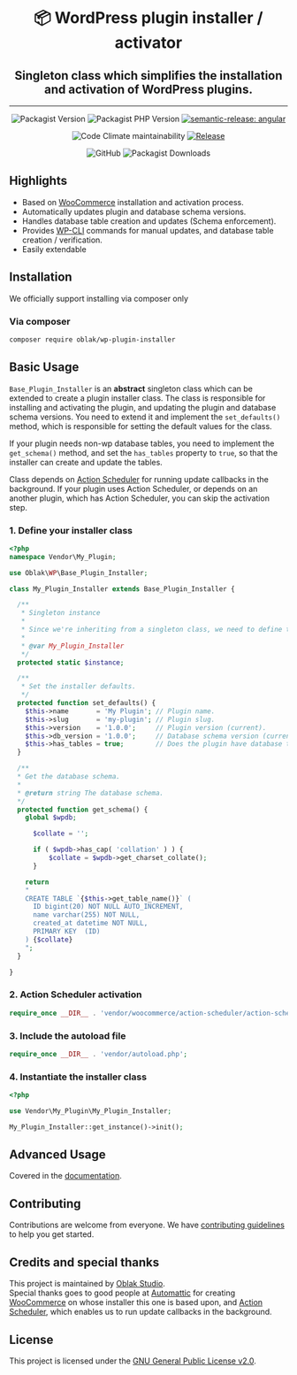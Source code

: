 <center>

# 📦 WordPress plugin installer / activator
## Singleton class which simplifies the installation and activation of WordPress plugins.

<hr>

![Packagist Version](https://img.shields.io/packagist/v/oblak/wp-plugin-installer)
![Packagist PHP Version](https://img.shields.io/packagist/dependency-v/oblak/wp-plugin-installer/php)
[![semantic-release: angular](https://img.shields.io/badge/semantic--release-angular-e10079?logo=semantic-release)](https://github.com/semantic-release/semantic-release)

![Code Climate maintainability](https://img.shields.io/codeclimate/maintainability/oblakstudio/wp-plugin-installer)
[![Release](https://github.com/oblakstudio/wp-plugin-installer/actions/workflows/release.yml/badge.svg)](https://github.com/oblakstudio/wp-plugin-installer/actions/workflows/release.yml)

![GitHub](https://img.shields.io/github/license/oblakstudio/wp-plugin-installer)
![Packagist Downloads](https://img.shields.io/packagist/dm/oblak/wp-plugin-installer)

</center>

## Highlights
 * Based on [WooCommerce](https://woocommerce.com) installation and activation process.
 * Automatically updates plugin and database schema versions.
 * Handles database table creation and updates (Schema enforcement).
 * Provides [WP-CLI](https://wp-cli.org) commands for manual updates, and database table creation / verification.
 * Easily extendable

## Installation

We officially support installing via composer only

### Via composer
```bash
composer require oblak/wp-plugin-installer
```

## Basic Usage

``Base_Plugin_Installer`` is an **abstract** singleton class which can be extended to create a plugin installer class. The class is responsible for installing and activating the plugin, and updating the plugin and database schema versions.
You need to extend it and implement the ``set_defaults()`` method, which is responsible for setting the default values for the class.

If your plugin needs non-wp database tables, you need to implement the ``get_schema()`` method, and set the ``has_tables`` property to ``true``, so that the installer can create and update the tables.

Class depends on [Action Scheduler](https://actionscheduler.org) for running update callbacks in the background.
If your plugin uses Action Scheduler, or depends on an another plugin, which has Action Scheduler, you can skip the activation step.

### 1. Define your installer class

```php
<?php
namespace Vendor\My_Plugin;

use Oblak\WP\Base_Plugin_Installer;

class My_Plugin_Installer extends Base_Plugin_Installer {

  /**
   * Singleton instance
   *
   * Since we're inheriting from a singleton class, we need to define this property.
   *
   * @var My_Plugin_Installer
   */
  protected static $instance;

  /**
   * Set the installer defaults.
   */
  protected function set_defaults() {
    $this->name       = 'My Plugin'; // Plugin name.
    $this->slug       = 'my-plugin'; // Plugin slug.
    $this->version    = '1.0.0';     // Plugin version (current).
    $this->db_version = '1.0.0';     // Database schema version (current).
    $this->has_tables = true;        // Does the plugin have database tables?
  }

  /**
  * Get the database schema.
  *
  * @return string The database schema.
  */
  protected function get_schema() {
    global $wpdb;

      $collate = '';

      if ( $wpdb->has_cap( 'collation' ) ) {
          $collate = $wpdb->get_charset_collate();
      }

    return
    "
    CREATE TABLE `{$this->get_table_name()}` (
      ID bigint(20) NOT NULL AUTO_INCREMENT,
      name varchar(255) NOT NULL,
      created_at datetime NOT NULL,
      PRIMARY KEY  (ID)
    ) {$collate}
    ";
  }

}
```

### 2. Action Scheduler activation
```php
require_once __DIR__ . 'vendor/woocommerce/action-scheduler/action-scheduler.php';
```

### 3. Include the autoload file
```php
require_once __DIR__ . 'vendor/autoload.php';
```

### 4. Instantiate the installer class
```php
<?php

use Vendor\My_Plugin\My_Plugin_Installer;

My_Plugin_Installer::get_instance()->init();
```

## Advanced Usage

Covered in the [documentation](https://plugin-installer.wp.rs).

## Contributing

Contributions are welcome from everyone. We have [contributing guidelines](CONTRIBUTING.md) to help you get started.

## Credits and special thanks

This project is maintained by [Oblak Studio](https://oblak.studio).  
Special thanks goes to good people at [Automattic](https://automattic.com) for creating [WooCommerce](https://woocommerce.com) on whose installer this one is based upon, and [Action Scheduler](https://actionscheduler.org), which enables us to run update callbacks in the background.

## License

This project is licensed under the [GNU General Public License v2.0](LICENSE).


